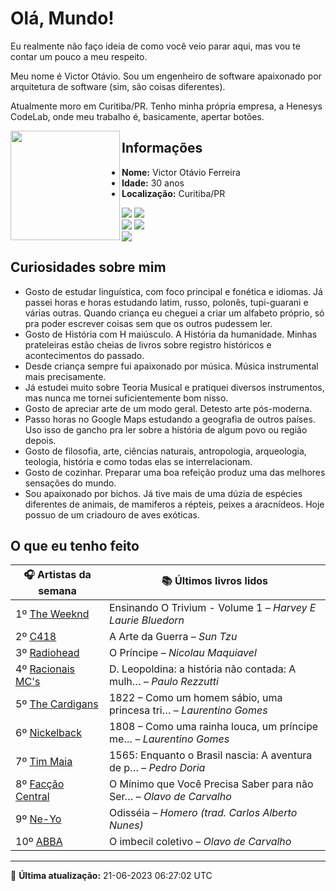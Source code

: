 # Olá, Mundo!

Eu realmente não faço ideia de como você veio parar aqui, mas vou te contar um pouco a meu respeito.

Meu nome é Victor Otávio. Sou um engenheiro de software apaixonado por arquitetura de software (sim, são coisas diferentes).

Atualmente moro em Curitiba/PR. Tenho minha própria empresa, a Henesys CodeLab, onde meu trabalho é, basicamente, apertar botões.

<img align="left" src="https://github.com/vctrtvfrrr/vctrtvfrrr/raw/master/octocat.png" alt="" width="175" />

## Informações

- **Nome:** Victor Otávio Ferreira
- **Idade:** 30 anos
- **Localização:** Curitiba/PR

[![](https://img.shields.io/badge/LinkedIn-victorotavio-blue)](https://www.linkedin.com/in/victorotavio/) [![](https://img.shields.io/badge/Twitter-@vctrtvfrrr-blue)](https://twitter.com/vctrtvfrrr)  
[![](https://img.shields.io/badge/GitHub-vctrtvfrrr-24292e)](https://github.com/vctrtvfrrr) [![](https://img.shields.io/badge/GitLab-vctrtvfrrr-ec5d16)](https://gitlab.com/vctrtvfrrr)  
[![](https://img.shields.io/badge/Email-victor@otavioferreira.com.br-red)](mailto:victor@otavioferreira.com.br)  

## Curiosidades sobre mim

-   Gosto de estudar linguística, com foco principal e fonética e idiomas. Já passei horas e horas estudando latim, russo, polonês, tupi-guarani e várias outras. Quando criança eu cheguei a criar um alfabeto próprio, só pra poder escrever coisas sem que os outros pudessem ler.
-   Gosto de História com H maiúsculo. A História da humanidade. Minhas prateleiras estão cheias de livros sobre registro históricos e acontecimentos do passado.
-   Desde criança sempre fui apaixonado por música. Música instrumental mais precisamente.
-   Já estudei muito sobre Teoria Musical e pratiquei diversos instrumentos, mas nunca me tornei suficientemente bom nisso.
-   Gosto de apreciar arte de um modo geral. Detesto arte pós-moderna.
-   Passo horas no Google Maps estudando a geografia de outros países. Uso isso de gancho pra ler sobre a história de algum povo ou região depois.
-   Gosto de filosofia, arte, ciências naturais, antropologia, arqueologia, teologia, história e como todas elas se interrelacionam.
-   Gosto de cozinhar. Preparar uma boa refeição produz uma das melhores sensações do mundo.
-   Sou apaixonado por bichos. Já tive mais de uma dúzia de espécies diferentes de animais, de mamiferos a répteis, peixes a aracnídeos. Hoje possuo de um criadouro de aves exóticas.


## O que eu tenho feito

|                          🎧 Artistas da semana                          |                      📚 Últimos livros lidos                      |
|-------------------------------------------------------------------------|-------------------------------------------------------------------|
| 1º [The Weeknd](https://www.last.fm/music/The+Weeknd)                   | Ensinando O Trivium - Volume 1	–	_Harvey E Laurie Bluedorn_         |
| 2º [C418](https://www.last.fm/music/C418)                               | A Arte da Guerra	–	_Sun Tzu_                                        |
| 3º [Radiohead](https://www.last.fm/music/Radiohead)                     | O Príncipe	–	_Nicolau Maquiavel_                                    |
| 4º [Racionais MC's](https://www.last.fm/music/Racionais+MC%27s)         | D. Leopoldina: a história não contada: A mulh…	–	_Paulo Rezzutti_   |
| 5º [The Cardigans](https://www.last.fm/music/The+Cardigans)             | 1822 – Como um homem sábio, uma princesa tri…	–	_Laurentino Gomes_  |
| 6º [Nickelback](https://www.last.fm/music/Nickelback)                   | 1808 – Como uma rainha louca, um príncipe me…	–	_Laurentino Gomes_  |
| 7º [Tim Maia](https://www.last.fm/music/Tim+Maia)                       | 1565: Enquanto o Brasil nascia: A aventura de p…	–	_Pedro Doria_    |
| 8º [Facção Central](https://www.last.fm/music/Fac%C3%A7%C3%A3o+Central) | O Mínimo que Você Precisa Saber para não Ser…	–	_Olavo de Carvalho_ |
| 9º [Ne-Yo](https://www.last.fm/music/Ne-Yo)                             | Odisséia	–	_Homero (trad. Carlos Alberto Nunes)_                    |
| 10º [ABBA](https://www.last.fm/music/ABBA)                              | O imbecil coletivo	–	_Olavo de Carvalho_                            |


---

🚀 **Última atualização:** 21-06-2023 06:27:02 UTC